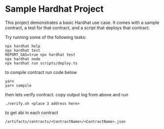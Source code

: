 # Sample Hardhat Project

This project demonstrates a basic Hardhat use case. It comes with a sample contract, a test for that contract, and a script that deploys that contract.

Try running some of the following tasks:

```shell
npx hardhat help
npx hardhat test
REPORT_GAS=true npx hardhat test
npx hardhat node
npx hardhat run scripts/deploy.ts
```

to compile contract run code below
```shell
yarn
yarn compile
```
then lets verify contract. copy output log from above and run
```
./verify.sh <place 3 address here>
```

to get abi in each contract
```
/artifacts/contracts/<ContractName>/<ContractName>.json
```

